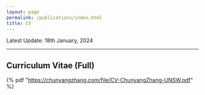 ```yaml
---
layout: page
permalink: /publications/index.html
title: CV
---
```


Latest Update: 18th January, 2024

---


## Curriculum Vitae (Full)

{% pdf "https://chunyangzhang.com/file/CV-ChunyangZhang-UNSW.pdf" %}
